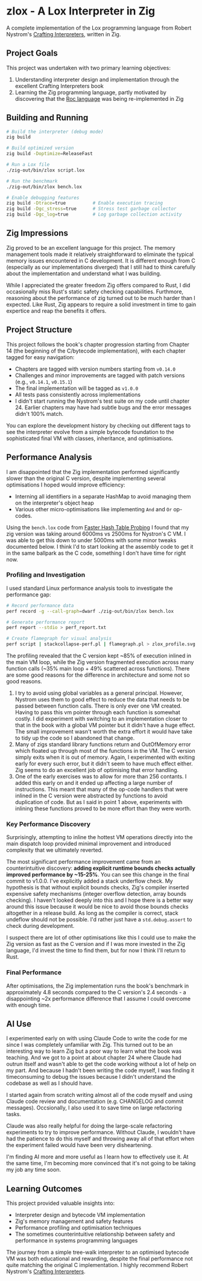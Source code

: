 # zlox - A Lox Interpreter in Zig

A complete implementation of the Lox programming language from Robert Nystrom's [Crafting Interpreters](http://craftinginterpreters.com/), written in Zig.

## Project Goals

This project was undertaken with two primary learning objectives:
1. Understanding interpreter design and implementation through the excellent Crafting Interpreters book
2. Learning the Zig programming language, partly motivated by discovering that the [Roc language](https://www.roc-lang.org/) was being re-implemented in Zig

## Building and Running

```bash
# Build the interpreter (debug mode)
zig build

# Build optimized version
zig build -Doptimize=ReleaseFast

# Run a Lox file
./zig-out/bin/zlox script.lox

# Run the benchmark
./zig-out/bin/zlox bench.lox

# Enable debugging features
zig build -Dtrace=true          # Enable execution tracing
zig build -Dgc_stress=true      # Stress test garbage collector
zig build -Dgc_log=true         # Log garbage collection activity
```

## Zig Impressions

Zig proved to be an excellent language for this project. The memory management tools made it relatively straightforward to eliminate the typical memory issues encountered in C development. It is different enough from C (especially as our implementations diverged) that I still had to think carefully about the implementation and understand what I was building.

While I appreciated the greater freedom Zig offers compared to Rust, I did occasionally miss Rust's static safety checking capabilities. Furthmore, reasoning about the performance of zig turned out to be much harder than I expected. Like Rust, Zig appears to require a solid investment in time to gain expertice and reap the benefits it offers.

## Project Structure

This project follows the book's chapter progression starting from Chapter 14 (the beginning of the C/bytecode implementation), with each chapter tagged for easy navigation:
- Chapters are tagged with version numbers starting from `v0.14.0`
- Challenges and minor improvements are tagged with patch versions (e.g., `v0.14.1`, `v0.15.1`)
- The final implementation will be tagged as `v1.0.0`
- All tests pass consistently across implementations
- I didn't start running the Nystrom's test suite on my code until chapter 24. Earlier chapters may have had subtle bugs and the error messages didn't 100% match.

You can explore the development history by checking out different tags to see the interpreter evolve from a simple bytecode foundation to the sophisticated final VM with classes, inheritance, and optimisations.

## Performance Analysis

I am disappointed that the Zig implementation performed significantly slower than the original C version, despite implementing several optimisations I hoped would improve efficiency:
- Interning all identifiers in a separate HashMap to avoid managing them on the interpreter's object heap
- Various other micro-optimisations like implementing `And` and `Or` op-codes.

Using the `bench.lox` code from [Faster Hash Table Probing](https://craftinginterpreters.com/optimization.html#faster-hash-table-probing) I found that my zig version was taking around 6000ms vs 2500ms for Nystron's C VM. I was able to get this down to under 5000ms with some minor tweaks documented below. I think I'd to start looking at the assembly code to get it in the same ballpark as the C code, something I don't have time for right now.

### Profiling and Investigation

I used standard Linux performance analysis tools to investigate the performance gap:

```bash
# Record performance data
perf record -g --call-graph=dwarf ./zig-out/bin/zlox bench.lox

# Generate performance report
perf report --stdio > perf_report.txt

# Create flamegraph for visual analysis
perf script | stackcollapse-perf.pl | flamegraph.pl > zlox_profile.svg
```

The profiling revealed that the C version kept ~85% of execution inlined in the main VM loop, while the Zig version fragmented execution across many function calls (~35% main loop + 49% scattered across functions). There are some good reasons for the difference in architecture and some not so good reasons.

1. I try to avoid using global variables as a general principal. However, Nystrom uses them to good effect to reduce the data that needs to be passed between function calls. There is only ever one VM created. Having to pass this vm pointer through each function is somewhat costly. I did experiment with switching to an implementation closer to that in the book with a global VM pointer but it didn't have a huge effect. The small improvement wasn't worth the extra effort it would have take to tidy up the code so I abandoned that change.
2. Many of zigs standard library functions return and OutOfMemory error which floated up through most of the functions in the VM. The C version simply exits when it is out of memory. Again, I experimented with exiting early for every such error, but it didn't seem to have much effect either. Zig seems to do an excellent job of optimising that error handling.
3. One of the early exercises was to allow for more than 256 contants. I added this early on and it ended up affecting a large number of instructions. This meant that many of the op-code handlers that were inlined in the C version were abstracted by functions to avoid duplication of code. But as I said in point 1 above, experiments with inlining these functions proved to be more effort than they were worth.


### Key Performance Discovery

Surprisingly, attempting to inline the hottest VM operations directly into the main dispatch loop provided minimal improvement and introduced complexity that we ultimately reverted.

The most significant performance improvement came from an counterintuitive discovery: **adding explicit runtime bounds checks actually improved performance by ~15-25%**. You can see this change in the final commit to v1.0.0. I've explicitly added a stack underflow check. My hypothesis is that without explicit bounds checks, Zig's compiler inserted expensive safety mechanisms (integer overflow detection, array bounds checking). I haven't looked deeply into this and I hope there is a better way around this issue because it would be nice to avoid those bounds checks altogether in a release build. As long as the compiler is correct, stack undeflow should not be possible. I'd rather just have a `std.debug.assert` to check during development.

I suspect there are lot of other optimisations like this I could use to make the Zig version as fast as the C version and if I was more invested in the Zig language, I'd invest the time to find them, but for now I think I'll return to Rust.

### Final Performance

After optimisations, the Zig implementation runs the book's benchmark in approximately 4.8 seconds compared to the C version's 2.4 seconds - a disappointing ~2x performance difference that I assume I could overcome with enough time.


## AI Use

I experimented early on with using Claude Code to write the code for me since I was completely unfamiliar with Zig. This turned out to be an interesting way to learn Zig but a poor way to learn what the book was teaching. And we got to a point at about chapter 24 where Claude had outrun itself and wasn't able to get the code working without a lot of help on my part. And because I hadn't been writing the code myself, I was finding it timeconsuming to debug the issues because I didn't understand the codebase as well as I should have.

I started again from scratch writing almost all of the code myself and using Claude code review and documentation (e.g. CHANGELOG and commit messages). Occsionally, I also used it to save time on large refactoring tasks.

Claude was also really helpful for doing the large-scale refactoring experiments to try to improve performance. Without Claude, I wouldn't have had the patience to do this myself and throwing away all of that effort when the experiment failed would have been very disheartening.

I'm finding AI more and more useful as I learn how to effectively use it. At the same time, I'm becoming more convinced that it's not going to be taking my job any time soon.

## Learning Outcomes

This project provided valuable insights into:
- Interpreter design and bytecode VM implementation
- Zig's memory management and safety features
- Performance profiling and optimisation techniques
- The sometimes counterintuitive relationship between safety and performance in systems programming languages

The journey from a simple tree-walk interpreter to an optimised bytecode VM was both educational and rewarding, despite the final performance not quite matching the original C implementation. I highly recommend Robert Nystrom's [Crafting Interpreters](http://craftinginterpreters.com/).
